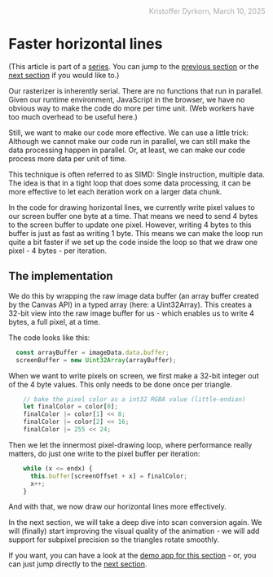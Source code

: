 <div style="text-align:right; color:#aaa">Kristoffer Dyrkorn, March 10, 2025</div>

# Faster horizontal lines

(This article is part of a [series](./#sections). You can jump to the [previous section](2) or the [next section](4) if you would like to.)

Our rasterizer is inherently serial. There are no functions that run in parallel. Given our runtime environment, JavaScript in the browser, we have no obvious way to make the code do more per time unit. (Web workers have too much overhead to be useful here.)

Still, we want to make our code more effective. We can use a little trick: Although we cannot make our code run in parallel, we can still make the data processing happen in parallel. Or, at least, we can make our code process more data per unit of time.

This technique is often referred to as SIMD: Single instruction, multiple data. The idea is that in a tight loop that does some data processing, it can be more effective to let each iteration work on a larger data chunk.

In the code for drawing horizontal lines, we currently write pixel values to our screen buffer one byte at a time. That means we need to send 4 bytes to the screen buffer to update one pixel. However, writing 4 bytes to this buffer is just as fast as writing 1 byte. This means we can make the loop run quite a bit faster if we set up the code inside the loop so that we draw one pixel - 4 bytes - per iteration.

## The implementation

We do this by wrapping the raw image data buffer (an array buffer created by the Canvas API) in a typed array (here: a Uint32Array). This creates a 32-bit view into the raw image buffer for us - which enables us to write 4 bytes, a full pixel, at a time.

The code looks like this:

```JavaScript
  const arrayBuffer = imageData.data.buffer;
  screenBuffer = new Uint32Array(arrayBuffer);
```

When we want to write pixels on screen, we first make a 32-bit integer out of the 4 byte values. This only needs to be done once per triangle.

```JavaScript
    // bake the pixel color as a int32 RGBA value (little-endian)
    let finalColor = color[0];
    finalColor |= color[1] << 8;
    finalColor |= color[2] << 16;
    finalColor |= 255 << 24;
```

Then we let the innermost pixel-drawing loop, where performance really matters, do just one write to the pixel buffer per iteration:

```JavaScript
    while (x <= endx) {
      this.buffer[screenOffset + x] = finalColor;
      x++;
    }
```

And with that, we now draw our horizontal lines more effectively.

In the next section, we will take a deep dive into scan conversion again. We will (finally) start improving the visual quality of the animation - we will add support for subpixel precision so the triangles rotate smoothly.

If you want, you can have a look at the [demo app for this section](3/) - or, you can just jump directly to the [next section](4).

